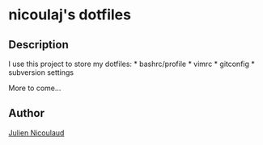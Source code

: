 nicoulaj's dotfiles
===================

Description
-----------
I use this project to store my dotfiles:
	* bashrc/profile
	* vimrc
	* gitconfig
	* subversion settings

More to come...

Author
------
[Julien Nicoulaud](http://ju-n.net)

